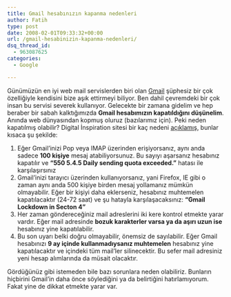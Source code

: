 ```yaml
---
title: Gmail hesabınızın kapanma nedenleri
author: Fatih
type: post
date: 2008-02-01T09:33:32+00:00
url: /gmail-hesabinizin-kapanma-nedenleri/
dsq_thread_id:
  - 963087625
categories:
  - Google

---
```

Günümüzün en iyi web mail servislerden biri olan [Gmail][1] şüphesiz bir çok özelliğiyle kendisini bize aşık ettirmeyi biliyor. Ben dahil çevremdeki bir çok insan bu servisi severek kullanıyor. Gelecekte bir zamana gidelim ve hep beraber bir sabah kalktığımızda **Gmail hesabımızın kapatıldığını düşünelim**. Anında web dünyasından kopmuş oluruz (bazılarımız için). Peki neden kapatılmış olabilir? Digital İnspiration sitesi bir kaç nedeni [açıklamış][2], bunlar kısaca şu şekilde:

  1. Eğer Gmail&#8217;inizi Pop veya IMAP üzerinden erişiyorsanız, aynı anda sadece **100 kişiye** mesaj atabiliyorsunuz. Bu sayıyı aşarsanız hesabınız kapatılır ve **&#8220;550 5.4.5 Daily sending quota exceeded.&#8221;** hatası ile karşılaşırsınız
  2. Gmail&#8217;inizi tarayıcı üzerinden kullanıyorsanız, yani Firefox, IE gibi o zaman aynı anda 500 kişiye birden mesaj yollamanız mümkün olmayabilir. Eğer bir kişiyi daha eklerseniz, hesabınız muhtemelen kapatılacaktır (24-72 saat) ve şu hatayla karşılaşacaksınız: **&#8220;Gmail Lockdown in Secton 4&#8221;**
  3. Her zaman göndereceğiniz mail adreslerini iki kere kontrol etmekte yarar vardır. Eğer mail adresinde **bozuk karakterler varsa ya da aşırı uzun ise** hesabınız yine kapatılabilir.
  4. Bu son uyarı belki doğru olmayabilir, önemsiz de sayılabilir. Eğer Gmail hesabınızı **9 ay içinde kullanmadıysanız muhtemelen** hesabınız yine kapatılacaktır ve içindeki tüm mail&#8217;ler silinecektir. Bu sefer mail adresiniz yeni hesap alımlarında da müsait olacaktır.

Gördüğünüz gibi istemeden bile bazı sorunlara neden olabiliriz. Bunların hiçbirini Gmail&#8217;in daha önce söylediğini ya da belirtiğini hatırlamıyorum. Fakat yine de dikkat etmekte yarar var.

 [1]: http://mail.google.com/mail/
 [2]: http://www.labnol.org/internet/email/gmail-daily-limit-sending-bulk-email/2191/